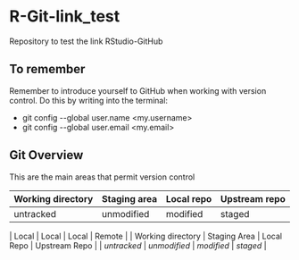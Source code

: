 # R-Git-link_test
Repository to test the link RStudio-GitHub

## To remember
Remember to introduce yourself to GitHub when working with version control. Do this by writing into the terminal:

- git config --global user.name <my.username>
- git config --global user.email <my.email>

## Git Overview
This are the main areas that permit version control

| Working directory | Staging area | Local repo | Upstream repo |
| --- | --- | --- | --- |
| untracked | unmodified | modified | staged |


| Local | Local | Local | Remote |
| Working directory | Staging Area | Local Repo | Upstream Repo |
| _untracked_ | _unmodified_ | _modified_ | _staged_ |



